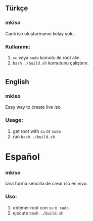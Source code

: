 
## Türkçe
### mkiso
Canlı iso oluşturmanın kolay yolu.

### Kullanımı:
1. `su` veya `sudo` komutu ile root alın.
1. `bash ./build.sh` komutunu çalıştırın.

# ############
## English
### mkiso
Easy way to create live iso.

### Usage:
1. get root with `su` or `sudo`
1. run `bash ./build.sh`

# ############
# Español
### mkiso
Una forma sencilla de crear iso en vivo.

### Uso:
1. obtener root con `su` o` sudo`
1. ejecute `bash ./build.sh`
